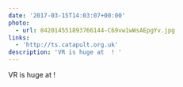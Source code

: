 ```yaml
---
date: '2017-03-15T14:03:07+00:00'
photo:
  - url: 842014551893766144-C69vw1wWsAEpgYv.jpg
links:
  - 'http://ts.catapult.org.uk'
description: 'VR is huge at  ! '
---
```

VR is huge at  ! 
